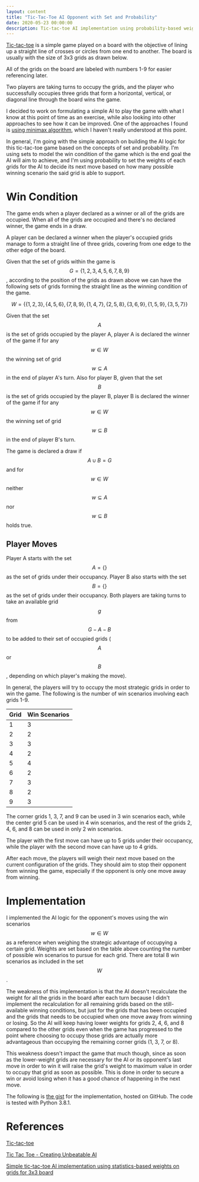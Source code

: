 ```yaml
---
layout: content
title: "Tic-Tac-Toe AI Opponent with Set and Probability"
date: 2020-05-23 00:00:00
description: Tic-tac-toe AI implementation using probability-based weighed moves
---
```


[Tic-tac-toe](https://en.wikipedia.org/wiki/Tic-tac-toe) is a simple game played on a board with the objective of lining up a straight line of crosses or circles from one end to another. The board is usually with the size of 3x3 grids as drawn below.

<script type="text/tikz">
  \begin{tikzpicture}
    \draw (0, 8) rectangle (4, 12) node[pos=.5] {1};
    \draw (0, 4) rectangle (4, 8) node[pos=.5] {4};
    \draw (0, 0) rectangle (4, 4) node[pos=.5] {7};
    \draw (4, 8) rectangle (8, 12) node[pos=.5] {2};
    \draw (4, 4) rectangle (8, 8) node[pos=.5] {5};
    \draw (4, 0) rectangle (8, 4) node[pos=.5] {8};
    \draw (8, 8) rectangle (12, 12) node[pos=.5] {3};
    \draw (8, 4) rectangle (12, 8) node[pos=.5] {6};
    \draw (8, 0) rectangle (12, 4) node[pos=.5] {9};
  \end{tikzpicture}
</script>

All of the grids on the board are labeled with numbers 1-9 for easier referencing later.

Two players are taking turns to occupy the grids, and the player who successfully occupies three grids that form a horizontal, vertical, or diagonal line through the board wins the game.

I decided to work on formulating a simple AI to play the game with what I know at this point of time as an exercise, while also looking into other approaches to see how it can be improved. One of the approaches I found is [using minimax algorithm](https://towardsdatascience.com/tic-tac-toe-creating-unbeatable-ai-with-minimax-algorithm-8af9e52c1e7d), which I haven't really understood at this point.

In general, I'm going with the simple approach on building the AI logic for this tic-tac-toe game based on the concepts of set and probability. I'm using sets to model the win condition of the game which is the end goal the AI will aim to achieve, and I'm using probability to set the weights of each grids for the AI to decide its next move based on how many possible winning scenario the said grid is able to support.

# Win Condition

The game ends when a player declared as a winner or all of the grids are occupied. When all of the grids are occupied and there's no declared winner, the game ends in a draw.

A player can be declared a winner when the player's occupied grids manage to form a straight line of three grids, covering from one edge to the other edge of the board.

Given that the set of grids within the game is $$G = \{1, 2, 3, 4, 5, 6, 7, 8, 9\}$$, according to the position of the grids as drawn above we can have the following sets of grids forming the straight line as the winning condition of the game.

$$
W = \{\{1, 2, 3\}, \{4, 5, 6\}, \{7, 8, 9\}, \{1, 4, 7\}, \{2, 5, 8\}, \{3, 6, 9\}, \{1, 5, 9\}, \{3, 5, 7\}\}
$$

Given that the set $$A$$ is the set of grids occupied by the player A, player A is declared the winner of the game if for any $$w \in W$$ the winning set of grid $$w \subseteq A$$ in the end of player A's turn. Also for player B, given that the set $$B$$ is the set of grids occupied by the player B, player B is declared the winner of the game if for any $$w \in W$$ the winning set of grid $$w \subseteq B$$ in the end of player B's turn.

The game is declared a draw if $$A \cup B = G$$ and for $$w \in W$$ neither $$w \subseteq A$$ nor $$w \subseteq B$$ holds true.

## Player Moves

Player A starts with the set $$A = \{\}$$ as the set of grids under their occupancy. Player B also starts with the set $$B = \{\}$$ as the set of grids under their occupancy. Both players are taking turns to take an available grid $$g$$ from $$G - A - B$$ to be added to their set of occupied grids ($$A$$ or $$B$$, depending on which player's making the move).

In general, the players will try to occupy the most strategic grids in order to win the game. The following is the number of win scenarios involving each grids 1-9.

Grid | Win Scenarios |
-----|---------------|
1    | 3             |
2    | 2             |
3    | 3             |
4    | 2             |
5    | 4             |
6    | 2             |
7    | 3             |
8    | 2             |
9    | 3             |

The corner grids 1, 3, 7, and 9 can be used in 3 win scenarios each, while the center grid 5 can be used in 4 win scenarios, and the rest of the grids 2, 4, 6, and 8 can be used in only 2 win scenarios.

The player with the first move can have up to 5 grids under their occupancy, while the player with the second move can have up to 4 grids.

After each move, the players will weigh their next move based on the current configuration of the grids. They should aim to stop their opponent from winning the game, especially if the opponent is only one move away from winning.

# Implementation

I implemented the AI logic for the opponent's moves using the win scenarios $$w \in W$$ as a reference when weighing the strategic advantage of occupying a certain grid. Weights are set based on the table above counting the number of possible win scenarios to pursue for each grid. There are total 8 win scenarios as included in the set $$W$$.

The weakness of this implementation is that the AI doesn't recalculate the weight for all the grids in the board after each turn because I didn't implement the recalculation for all remaining grids based on the still-available winning conditions, but just for the grids that has been occupied and the grids that needs to be occupied when one move away from winning or losing. So the AI will keep having lower weights for grids 2, 4, 6, and 8 compared to the other grids even when the game has progressed to the point where choosing to occupy those grids are actually more advantageous than occupying the remaining corner grids (1, 3, 7, or 8).

This weakness doesn't impact the game that much though, since as soon as the lower-weight grids are necessary for the AI or its opponent's last move in order to win it will raise the grid's weight to maximum value in order to occupy that grid as soon as possible. This is done in order to secure a win or avoid losing when it has a good chance of happening in the next move.

The following is [the gist](https://gist.github.com/sdsdkkk/37734cf9f510c99a407ae03fe87af2ea) for the implementation, hosted on GitHub. The code is tested with Python 3.8.1.

<script src="https://gist.github.com/sdsdkkk/37734cf9f510c99a407ae03fe87af2ea.js"></script>

# References

[Tic-tac-toe](https://en.wikipedia.org/wiki/Tic-tac-toe)

[Tic Tac Toe - Creating Unbeatable AI](https://towardsdatascience.com/tic-tac-toe-creating-unbeatable-ai-with-minimax-algorithm-8af9e52c1e7d)

[Simple tic-tac-toe AI implementation using statistics-based weights on grids for 3x3 board](https://gist.github.com/sdsdkkk/37734cf9f510c99a407ae03fe87af2ea)
